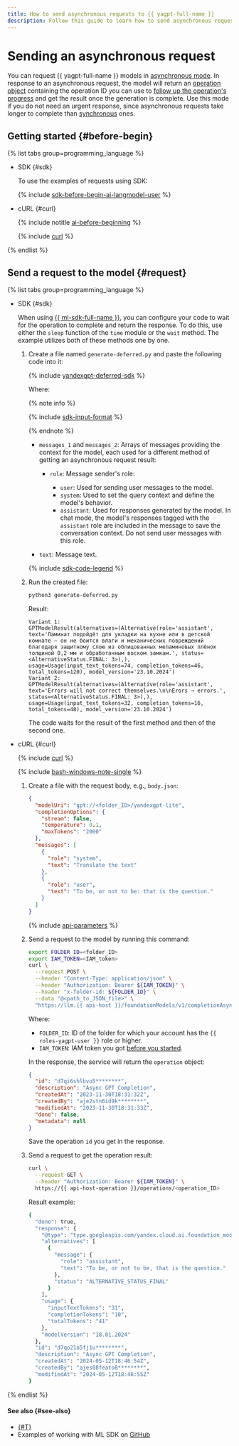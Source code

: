 ```yaml
---
title: How to send asynchronous requests to {{ yagpt-full-name }}
description: Follow this guide to learn how to send asynchronous requests to models in {{ yagpt-full-name }}.
---
```


# Sending an asynchronous request

You can request {{ yagpt-full-name }} models in [asynchronous mode](../../concepts/index.md#working-mode). In response to an asynchronous request, the model will return an [operation object](../../../api-design-guide/concepts/operation.md) containing the operation ID you can use to [follow up the operation's progress](../../../api-design-guide/concepts/operation.md#monitoring) and get the result once the generation is complete. Use this mode if you do not need an urgent response, since asynchronous requests take longer to complete than [synchronous](./create-prompt.md) ones.

## Getting started {#before-begin}

{% list tabs group=programming_language %}

- SDK {#sdk}

  To use the examples of requests using SDK:

  {% include [sdk-before-begin-ai-langmodel-user](../../../_includes/foundation-models/sdk-before-begin-ai-langmodel-user.md) %}

- cURL {#curl}

  {% include notitle [ai-before-beginning](../../../_includes/foundation-models/yandexgpt/ai-before-beginning.md) %}

  {% include [curl](../../../_includes/curl.md) %}

{% endlist %}

## Send a request to the model {#request}

{% list tabs group=programming_language %}

- SDK {#sdk}

  When using [{{ ml-sdk-full-name }}](../../sdk/index.md), you can configure your code to wait for the operation to complete and return the response. To do this, use either the `sleep` function of the `time` module or the `wait` method. The example utilizes both of these methods one by one.

  1. Create a file named `generate-deferred.py` and paste the following code into it:

      {% include [yandexgpt-deferred-sdk](../../../_includes/foundation-models/examples/yandexgpt-deferred-sdk.md) %}

      Where:

      {% note info %}

      {% include [sdk-input-format](../../../_includes/foundation-models/sdk-input-format.md) %}

      {% endnote %}

      * `messages_1` and `messages_2`: Arrays of messages providing the context for the model, each used for a different method of getting an asynchronous request result:

          * `role`: Message sender's role:

              * `user`: Used for sending user messages to the model.
              * `system`: Used to set the query context and define the model's behavior.
              * `assistant`: Used for responses generated by the model. In chat mode, the model's responses tagged with the `assistant` role are included in the message to save the conversation context. Do not send user messages with this role.

      * `text`: Message text.

      {% include [sdk-code-legend](../../../_includes/foundation-models/examples/sdk-code-legend.md) %}

  1. Run the created file:

      ```bash
      python3 generate-deferred.py
      ```

      Result:

      ```text
      Variant 1:
      GPTModelResult(alternatives=(Alternative(role='assistant', text='Ламинат подойдёт для укладки на кухне или в детской комнате – он не боится влаги и механических повреждений благодаря защитному слою из облицованных меламиновых плёнок толщиной 0,2 мм и обработанным воском замкам.', status=<AlternativeStatus.FINAL: 3>),), usage=Usage(input_text_tokens=74, completion_tokens=46, total_tokens=120), model_version='23.10.2024')
      Variant 2:
      GPTModelResult(alternatives=(Alternative(role='assistant', text='Errors will not correct themselves.\n\nErors → errors.', status=<AlternativeStatus.FINAL: 3>),), usage=Usage(input_text_tokens=32, completion_tokens=16, total_tokens=48), model_version='23.10.2024')
      ```

      The code waits for the result of the first method and then of the second one.

- cURL {#curl}

  {% include [curl](../../../_includes/curl.md) %}
  
  {% include [bash-windows-note-single](../../../_includes/translate/bash-windows-note-single.md) %}

  1. Create a file with the request body, e.g., `body.json`:
  
     ```json
     {
       "modelUri": "gpt://<folder_ID>/yandexgpt-lite",
       "completionOptions": {
         "stream": false,
         "temperature": 0.1,
         "maxTokens": "2000"
       },
       "messages": [
         {
           "role": "system",
           "text": "Translate the text"
         },
         {
           "role": "user",
           "text": "To be, or not to be: that is the question."
         }
       ]
     }
     ```
  
     {% include [api-parameters](../../../_includes/foundation-models/yandexgpt/api-parameters.md) %}
  
  1. Send a request to the model by running this command:
  
     ```bash
     export FOLDER_ID=<folder_ID>
     export IAM_TOKEN=<IAM_token>
     curl \
       --request POST \
       --header "Content-Type: application/json" \
       --header "Authorization: Bearer ${IAM_TOKEN}" \
       --header "x-folder-id: ${FOLDER_ID}" \
       --data "@<path_to_JSON_file>" \
       "https://llm.{{ api-host }}/foundationModels/v1/completionAsync"
     ```
  
     Where:
  
     * `FOLDER_ID`: ID of the folder for which your account has the `{{ roles-yagpt-user }}` role or higher.
     * `IAM_TOKEN`: IAM token you got [before you started](#before-begin).
  
     In the response, the service will return the `operation` object:
  
     ```json
     {
       "id": "d7qi6shlbvo5********",
       "description": "Async GPT Completion",
       "createdAt": "2023-11-30T18:31:32Z",
       "createdBy": "aje2stn6id9k********",
       "modifiedAt": "2023-11-30T18:31:33Z",
       "done": false,
       "metadata": null
     }
     ```
  
     Save the operation `id` you get in the response.
  
  1. Send a request to get the operation result:
  
      ```bash
      curl \
        --request GET \
        --header "Authorization: Bearer ${IAM_TOKEN}" \
        https://{{ api-host-operation }}/operations/<operation_ID>
      ```
  
      Result example:
  
      ```bash
      {
        "done": true,
        "response": {
          "@type": "type.googleapis.com/yandex.cloud.ai.foundation_models.v1.CompletionResponse",
          "alternatives": [
            {
              "message": {
                "role": "assistant",
                "text": "To be, or not to be, that is the question."
              },
              "status": "ALTERNATIVE_STATUS_FINAL"
            }
          ],
          "usage": {
            "inputTextTokens": "31",
            "completionTokens": "10",
            "totalTokens": "41"
          },
          "modelVersion": "18.01.2024"
        },
        "id": "d7qo21o5fj1u********",
        "description": "Async GPT Completion",
        "createdAt": "2024-05-12T18:46:54Z",
        "createdBy": "ajes08feato8********",
        "modifiedAt": "2024-05-12T18:46:55Z"
      }
      ```

{% endlist %}

#### See also {#see-also}

* [{#T}](../../concepts/yandexgpt/index.md)
* Examples of working with ML SDK on [GitHub](https://github.com/yandex-cloud/yandex-cloud-ml-sdk/tree/master/examples/sync/completions)